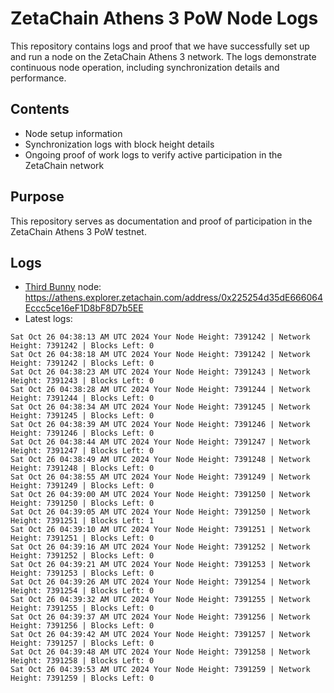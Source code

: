 # ZetaChain Athens 3 PoW Node Logs
This repository contains logs and proof that we have successfully set up and run a node on the ZetaChain Athens 3 network. The logs demonstrate continuous node operation, including synchronization details and performance.

## Contents
- Node setup information
- Synchronization logs with block height details
- Ongoing proof of work logs to verify active participation in the ZetaChain network

## Purpose
This repository serves as documentation and proof of participation in the ZetaChain Athens 3 PoW testnet.

## Logs

- [Third Bunny](https://thirdbunny.xyz/) node: https://athens.explorer.zetachain.com/address/0x225254d35dE666064Eccc5ce16eF1D8bF8D7b5EE
- Latest logs:
```
Sat Oct 26 04:38:13 AM UTC 2024 Your Node Height: 7391242 | Network Height: 7391242 | Blocks Left: 0
Sat Oct 26 04:38:18 AM UTC 2024 Your Node Height: 7391242 | Network Height: 7391242 | Blocks Left: 0
Sat Oct 26 04:38:23 AM UTC 2024 Your Node Height: 7391243 | Network Height: 7391243 | Blocks Left: 0
Sat Oct 26 04:38:28 AM UTC 2024 Your Node Height: 7391244 | Network Height: 7391244 | Blocks Left: 0
Sat Oct 26 04:38:34 AM UTC 2024 Your Node Height: 7391245 | Network Height: 7391245 | Blocks Left: 0
Sat Oct 26 04:38:39 AM UTC 2024 Your Node Height: 7391246 | Network Height: 7391246 | Blocks Left: 0
Sat Oct 26 04:38:44 AM UTC 2024 Your Node Height: 7391247 | Network Height: 7391247 | Blocks Left: 0
Sat Oct 26 04:38:49 AM UTC 2024 Your Node Height: 7391248 | Network Height: 7391248 | Blocks Left: 0
Sat Oct 26 04:38:55 AM UTC 2024 Your Node Height: 7391249 | Network Height: 7391249 | Blocks Left: 0
Sat Oct 26 04:39:00 AM UTC 2024 Your Node Height: 7391250 | Network Height: 7391250 | Blocks Left: 0
Sat Oct 26 04:39:05 AM UTC 2024 Your Node Height: 7391250 | Network Height: 7391251 | Blocks Left: 1
Sat Oct 26 04:39:10 AM UTC 2024 Your Node Height: 7391251 | Network Height: 7391251 | Blocks Left: 0
Sat Oct 26 04:39:16 AM UTC 2024 Your Node Height: 7391252 | Network Height: 7391252 | Blocks Left: 0
Sat Oct 26 04:39:21 AM UTC 2024 Your Node Height: 7391253 | Network Height: 7391253 | Blocks Left: 0
Sat Oct 26 04:39:26 AM UTC 2024 Your Node Height: 7391254 | Network Height: 7391254 | Blocks Left: 0
Sat Oct 26 04:39:32 AM UTC 2024 Your Node Height: 7391255 | Network Height: 7391255 | Blocks Left: 0
Sat Oct 26 04:39:37 AM UTC 2024 Your Node Height: 7391256 | Network Height: 7391256 | Blocks Left: 0
Sat Oct 26 04:39:42 AM UTC 2024 Your Node Height: 7391257 | Network Height: 7391257 | Blocks Left: 0
Sat Oct 26 04:39:48 AM UTC 2024 Your Node Height: 7391258 | Network Height: 7391258 | Blocks Left: 0
Sat Oct 26 04:39:53 AM UTC 2024 Your Node Height: 7391259 | Network Height: 7391259 | Blocks Left: 0
```
